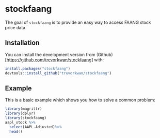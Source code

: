 
# stockfaang

<!-- badges: start -->
<!-- badges: end -->

The goal of `stockfaang` is to provide an easy way to access FAANG stock price data.

## Installation

You can install the development version from (Github)[https://github.com/trevorkwan/stockfaang] with:

``` r
install.packages("stockfaang")
devtools::install_github("trevorkwan/stockfaang")
```

## Example
  
This is a basic example which shows you how to solve a common problem:

``` r
library(magrittr)
library(dplyr)
library(stockfaang)
aapl_stock %>%
  select(AAPL.Adjusted)%>%
  head()
```

